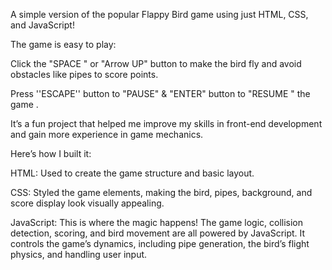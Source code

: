 A simple version of the popular Flappy Bird game using just HTML, CSS, and JavaScript!
 
The game is easy to play:

Click the "SPACE " or "Arrow UP" button to make the bird fly and avoid obstacles like pipes to score points.

Press ''ESCAPE'' button to "PAUSE" & "ENTER" button to "RESUME " the game .

It’s a fun project that helped me improve my skills in front-end development and gain more experience in game mechanics.

Here’s how I built it:

HTML: Used to create the game structure and basic layout.

CSS: Styled the game elements, making the bird, pipes, background, and score display look visually appealing.

JavaScript​: This is where the magic happens! The game logic, collision detection, scoring, and bird movement are all powered by JavaScript. It controls the game’s dynamics, including pipe generation, the bird’s flight physics, and handling user input.
